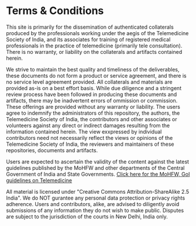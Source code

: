# Terms & Conditions
This site is primarily for the dissemination of authenticated collaterals produced by the professionals working under the aegis of the Telemedicine Society of India, and its associates for training of registered medical professionals in the practice of telemedicine (primarily tele consultation). There is no warranty, or liability on the collaterals and artifacts contained herein.

We strive to maintain the best quality and timeliness of the deliverables, these documents do not form a product or service agreement, and there is no service level agreement provided. All collaterals and materials are provided as-is on a best effort basis. While due diligence and a stringent review process have been followed in producing these documents and artifacts, there may be inadvertent errors of ommission or commission. These offerings are provided without any warranty or liability. The users agree to indemnify the administrators of this repository, the authors, the Telemedicine Society of India, the contributors and other associates or volunteers against any direct or indirect damages resulting from the information contained herein. The view exxpressed by individual contributors need not necessarily reflect the views or opinions of the Telemedicine Society of India, the reviewers and maintainers of these repositories, documents and artifacts.

Users are expected to ascertain the validity of the content against the latest guidelines published by the MoHFW and other departments of the Central Government of India and State Governments. [Click here for the MoHFW, GoI guidelines on Telemedicine](https://www.mohfw.gov.in/pdf/Telemedicine.pdf)

All material is licensed under "Creative Commons Attribution-ShareAlike 2.5 India". We do NOT gurantee any personal data protection or privacy rights adherence. Users and contributors, alike, are advised to diligently avoid submissions of any information they do not wish to make public. Disputes are subject to the jurisdiction of the courts in New Delhi, India only.
